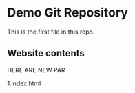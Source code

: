 # Demo Git Repository

This is the first file in this repo.

## Website contents
HERE ARE NEW PAR

1.index.html

